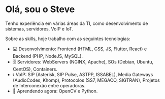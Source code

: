 # Olá, sou o Steve

Tenho experiência em várias áreas da TI, como desenvolvimento de sistemas, servidores, VoIP e IoT.

Sobre as skills, hoje trabalho com as seguintes tecnologias:

- 💻 Desenvolvimento: Frontend (HTML, CSS, JS, Flutter, React) e Backend (PHP, NodeJS, MySQL).
- 🗄️ Servidores: WebServers (NGINX, Apache), SOs (Debian, Ubuntu, CentOS), Containers.
- 📞 VoIP: SIP (Asterisk, SIP Pulse, ASTPP, ISSABEL), Media Gateways (AudioCodes, Khomp), Protocolos (SS7, MEGACO, SIGTRAN), Projetos de Interconexão entre operadoras.
- 🌱 Aprendendo agora: OpenCV e Python.

##
<!--
📫 Fale comigo: -->
